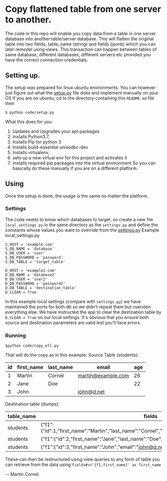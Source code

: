 # Copy flattened table from one server to another.

The code in this repo will enable you copy data from a table in one server database into another table/server database. This will flatten the original table into two fields, table_name (string) and fields (jsonb) which you can later remodel using views. This transaction can happen between tables of same database, different databases, different servers etc provided you have the correct connection credentials.
  

## Setting up.  
The setup was prepared for linux ubuntu environments. You can however just figure out what the [setup.py](https://github.com/ocornel/db_copy/blob/master/code/setup.py) file does and implement manually on your OS
If you are on ubuntu, 
cd to the directory containing this `README.md` file then  

    $ python code/setup.py
What this does for you:

 1. Updates and Upgrades your apt packages
 2. Installs Python3.7,
 3. Installs Pip for python 3
 4. Installs build-essential unixodbc-dev
 5. Installs virtualenv, 
 6. sets up a new virtual env for this project and activates it
 7. Installs required pip packages into the virtual environment
So you can basically do these manually if you are on a different platform.

## Using
Once the setup is done, the usage is the same no matter the platform.

### Settings
The code needs to know which databases to target. so create a new file `local_settings.py` in the same directory as the `settings.py` and define the constants whose values you want to override from the [settings.py](https://github.com/ocornel/db_copy/blob/master/code/settings.py)
Example local_settings.py

    S_HOST = 'example.com'  
    S_DB_NAME = 'database'  
    S_DB_USER = 'user'  
    S_DB_PASSWORD = 'password'  
    S_DB_TABLE = 'target_table'  
      
    D_HOST = 'example2.com'  
    D_DB_NAME = 'database2'  
    D_DB_USER = 'user2'  
    D_DB_PASSWORD = 'password2'  
    D_DB_TABLE = 'destination_table'
    D_CLEAR = True
In this example local settings (compare with `settings.py`) we have maintained the ports for both db so we didn't repeat them but overiden everything else. We have instructed the app to clear the destination table by `D_CLEAR = True` on our local settings.
It's obvious that you ensure both source and destination parameters are valid lest you'll face errors.

### Running
    $python code/copy_etl.py
That will do the copy as in this example:
Source Table (students):

| id | first_name | last_name | email              | age |
|----|------------|-----------|--------------------|-----|
| 1  | Martin     | Cornel    | martin@example.com | 26  |
| 2  | Jane       | Doe       |                    | 22  |
| 3  | John       |           | john@d.net         |     |

Destination table (dumps):

| table_name | fields                                                                                           |
|------------|--------------------------------------------------------------------------------------------------|
| students   | {"f1":{"id":1,"first_name":"Martin","last_name":"Cornel","email":"martin@example.com","age":26}} |
| students   | {"f1":{"id":2,"first_name":"Jane","last_name":"Doe","age":22}}                                   |
| students   | {"f1":{"id":3,"first_name":"John","email":"john@d.net"}}                                         |

These can then be restructured using view queries to any form of table you can retrieve from the data using `fields#>>'{f1,first_name}' as first_name`

-- Martin Cornel.